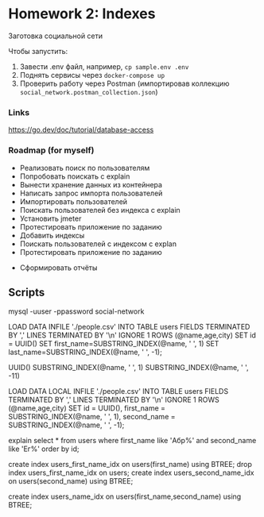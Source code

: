 # Homework 2: Indexes

Заготовка социальной сети

Чтобы запустить:

1. Завести .env файл, например, `cp sample.env .env`
2. Поднять сервисы через `docker-compose up`
3. Проверить работу через Postman (импортировав коллекцию `social_network.postman_collection.json`)

### Links

https://go.dev/doc/tutorial/database-access

### Roadmap (for myself)

+ Реализовать поиск по пользователям
+ Попробовать поискать с explain
+ Вынести хранение данных из контейнера
+ Написать запрос импорта пользователей
+ Импортировать пользователей
+ Поискать пользователей без индекса с explain
+ Установить jmeter
+ Протестировать приложение по заданию
+ Добавить индексы
+ Поискать пользователей с индексом с explan
+ Протестировать приложение по заданию
- Сформировать отчёты

## Scripts

mysql -uuser -ppassword social-network

LOAD DATA INFILE './people.csv'
INTO TABLE users
FIELDS TERMINATED BY ','
LINES TERMINATED BY '\n'
IGNORE 1 ROWS
(@name,age,city)
SET id = UUID()
SET first_name=SUBSTRING_INDEX(@name, ' ', 1)
SET last_name=SUBSTRING_INDEX(@name, ' ', -1);

UUID()
SUBSTRING_INDEX(@name, ' ', 1)
SUBSTRING_INDEX(@name, ' ', -11)

LOAD DATA LOCAL INFILE './people.csv' INTO TABLE users FIELDS TERMINATED BY ',' LINES TERMINATED BY '\n' IGNORE 1 ROWS (@name,age,city) SET id = UUID(), first_name = SUBSTRING_INDEX(@name, ' ', 1), second_name = SUBSTRING_INDEX(@name, ' ', -1);

explain select * from users where first_name like 'Абр%' and second_name like 'Ег%' order by id;

create index users_first_name_idx on users(first_name) using BTREE;
drop index users_first_name_idx on users;
create index users_second_name_idx on users(second_name) using BTREE;

create index users_name_idx on users(first_name,second_name) using BTREE;